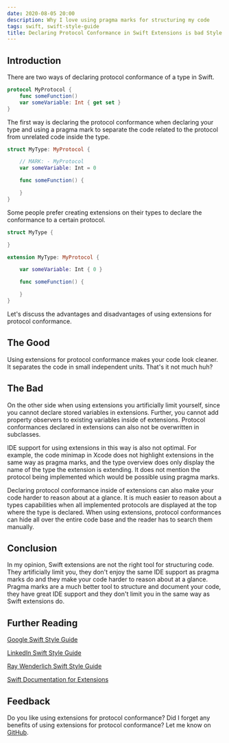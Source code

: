 ```yaml
---
date: 2020-08-05 20:00
description: Why I love using pragma marks for structuring my code
tags: swift, swift-style-guide
title: Declaring Protocol Conformance in Swift Extensions is bad Style
---
```


## Introduction

There are two ways of declaring protocol conformance of a type in Swift.

```swift
protocol MyProtocol {
    func someFunction()
    var someVariable: Int { get set }
}
```
The first way is declaring the protocol conformance when declaring your type and using a pragma mark to separate the code related to the protocol from unrelated code inside the type.

```swift
struct MyType: MyProtocol {

    // MARK: - MyProtocol
    var someVariable: Int = 0

    func someFunction() {

    }
}
```
Some people prefer creating extensions on their types to declare the conformance to a certain protocol.

```swift
struct MyType {

}

extension MyType: MyProtocol {

    var someVariable: Int { 0 }

    func someFunction() {

    }
}
```
Let's discuss the advantages and disadvantages of using extensions for protocol conformance.

## The Good

Using extensions for protocol conformance makes your code look cleaner. It separates the code in small independent units. That's it not much huh?

## The Bad

On the other side when using extensions you artificially limit yourself, since you cannot declare stored variables in extensions. Further, you cannot add property observers to existing variables inside of extensions.
Protocol conformances declared in extensions can also not be overwritten in subclasses.

IDE support for using extensions in this way is also not optimal. For example, the code minimap in Xcode does not highlight extensions in the same way as pragma marks, and the type overview does only display the name of the type the extension is extending. It does not mention the protocol being implemented which would be possible using pragma marks.

Declaring protocol conformance inside of extensions can also make your code harder to reason about at a glance. It is much easier to reason about a types capabilities when all implemented protocols are displayed at the top where the type is declared. When using extensions, protocol conformances can hide all over the entire code base and the reader has to search them manually.

## Conclusion

In my opinion, Swift extensions are not the right tool for structuring code. They artificially limit you, they don't enjoy the same IDE support as pragma marks do and they make your code harder to reason about at a glance. 
Pragma marks are a much better tool to structure and document your code, they have great IDE support and they don't limit you in the same way as Swift extensions do.

## Further Reading

[Google Swift Style Guide](https://google.github.io/swift/#extensions)

[LinkedIn Swift Style Guide](https://github.com/linkedin/swift-style-guide#36-protocols)

[Ray Wenderlich Swift Style Guide](https://github.com/raywenderlich/swift-style-guide#protocol-conformance)

[Swift Documentation for Extensions](https://docs.swift.org/swift-book/LanguageGuide/Extensions.html)

## Feedback

Do you like using extensions for protocol conformance? Did I forget any benefits of using extensions for protocol conformance?
Let me know on [GitHub](https://github.com/tgymnich/BasicBlog/issues/2).

